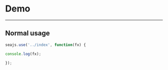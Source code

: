 # Demo

---

## Normal usage

````javascript
seajs.use('../index', function(fx) {

console.log(fx);

});
````
